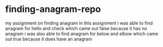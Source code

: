 # finding-anagram-repo
my assignment on finding anagram
in this assignment i was able to find anagram for hello and check which came out false because it has no anagram
i was also able to find anagram for below and elbow which came out true because it does have an anagram
